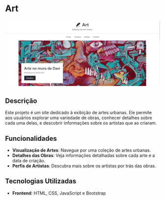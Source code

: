 # Art

<a href="https://danielmtdc16.github.io/art_exhibition/" target="_blank"><img src="img/imagem_site.PNG" alt="Imagem do Site Art Exhibition"></a>

## Descrição

Este projeto é um site dedicado à exibição de artes urbanas. Ele permite aos usuários explorar uma variedade de obras, conhecer detalhes sobre cada uma delas, e descobrir informações sobre os artistas que as criaram.

## Funcionalidades

- **Visualização de Artes**: Navegue por uma coleção de artes urbanas.
- **Detalhes das Obras**: Veja informações detalhadas sobre cada arte e a data de criação.
- **Perfis de Artistas**: Descubra mais sobre os artistas por trás das obras.

## Tecnologias Utilizadas

- **Frontend**: HTML, CSS, JavaScript e Bootstrap
